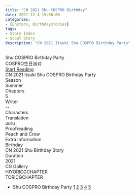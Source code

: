 ```yaml
---
title: "CN 2021 Shu COSPRO Birthday"
date: 2021-12-4 15:00:00
categories:
- [Enstars, Birthdaystories]
tags:
- Story Index
- Scout Story
description: "CN 2021 Itsuki Shu COSPRO Birthday Party"
---
```

<div class="preview-wrapper reverse" style="--storyColor:#5ac189;--storyColor-rgb:90,193,137;--storyColor-h:147.4;--storyColor-s:45.4%;--storyColor-l:55.5%;">
    <div class="grid-wrapper">
        <div class="preview-background" style="background-image: url('/img/es/Birthday Birthdaystories/CN2021ItsukiShuCOSPROBirthdayparty/BirthdayShuframeless.jpg')"></div>
        <div class="preview-box">
        <div class="title-area">
            <div class="title-area__title">CN 2021 Itsuki Shu COSPRO Birthday Party</div>
            <div class="title-area__subtitle">COSPRO生日派对</div>
            <div class="title-area__start">
                <a href="">Start Reading</a>
            </div>
        </div>
        <div class="info-area">
            <div class="synopsis">
                CN 2021 Itsuki Shu COS PRO Birthday party.
            </div>
            <div class="info">
                <div class="info-item season">
                    <div class="label">
                        Season
                    </div>
                    <div class="value">
                        Summer
                    </div>
                </div>
                <div class="info-item chapters">
                    <div class="label">
                        Chapters
                    </div>
                    <div class="value">
                       5
                    </div>
                </div>
                <div class="info-item writer">
                    <div class="label">
                        Writer
                    </div>
                    <div class="value">
                        Happy Elements
                    </div>
                </div>
                <div class="info-item characters">
                    <div class="label">
                        Characters
                    </div>
                    <div class="value">
                    <a href="/categories/Enstars/Shu" character="Shu"></a>
                    <a href="/categories/Enstars/Mika" character="Mika"></a>
                    <a href="/categories/Enstars/Hinata" character="Hinata"></a>
                    <a href="/categories/Enstars/Yuta" character="Yuta"></a>
                    <a href="/categories/Enstars/Nagisa" character="Nagisa"></a>
                    <a href="/categories/Enstars/Niki" character="Niki"></a>
                    </div>
                </div>
                <div class="info-item tl">
                    <div class="label">
                        Translation
                    </div>
                    <div class="value">
                    uuru
                    </div>
                </div>
                <div class="info-item pr">
                    <div class="label">
                        Proofreading
                    </div>
                    <div class="value">
                        Peach and Crow
                    </div>
                    </div>
                </div>
            </div>
        </div>
    </div>
</div>

<!-- more -->

<style>
    .preview-wrapper {
        display: none;
    }
    @media (max-width: 567px) {
        .post-block {
            padding: 5px 10px 8px !important;
        }
    }
</style>
<div class="story-wrapper" style="--storyColor:#5ac189;--storyColor-rgb:90,193,137;--storyColor-h:147.4;--storyColor-s:45.4%;--storyColor-l:55.5%;">
    <div class="grid-wrapper">
        <div class="story-background" style="background: top/cover url()"></div>
        <div class="story-box">
            <div class="story-cover">
                <div><img src=""></div>
            </div>
            <div class="title-area">
                <div class="title-area__title">Shu COSPRO Birthday Party</div>
                <div class="title-area__subtitle">COSPRO生日派对</div>
                <div class="title-area__start">
                    <a href="">Start Reading</a>
                </div>
            </div>
            <div class="info-area">
                <div class="synopsis">
                  CN 2021 Itsuki Shu COSPRO Birthday Party
                </div>
                <div class="info">
                    <div class="info-item season">
                        <div class="label">
                            Season
                        </div>
                        <div class="value">
                            Summer
                        </div>
                    </div>
                    <div class="info-item chapters">
                        <div class="label">
                            Chapters
                        </div>
                        <div class="value">
                           5
                        </div>
                    </div>
                    <div class="info-item writer">
                        <div class="label">
                            Writer
                        </div>
                        <div class="value">
                            --
                        </div>
                    </div>
                    <div class="info-item characters">
                        <div class="label">
                            Characters
                        </div>
                        <div class="value">
                        <a href="/categories/Enstars/Shu" character="Shu"></a>
                        <a href="/categories/Enstars/Mika" character="Mika"></a>
                        <a href="/categories/Enstars/Hinata" character="Hinata"></a>
                        <a href="/categories/Enstars/Yuta" character="Yuta"></a>
                        <a href="/categories/Enstars/Nagisa" character="Nagisa"></a>
                        <a href="/categories/Enstars/Niki" character="Niki"></a>
                        </div>
                    </div>
                    <div class="info-item tl">
                        <div class="label">
                            Translation
                        </div>
                        <div class="value">
                          uuru
                        </div>
                    </div>
                    <div class="info-item pr">
                        <div class="label">
                            Proofreading
                        </div>
                        <div class="value">
                            Peach and Crow
                        </div>
                    </div>
                </div>
                <div class="extra-area">
                    <div class="tab-header">
                        <div class="tab-header__name">Extra Information</div>
                    </div>
                    <div class="tab-content">
                        <div class="tab-item">
                            <div class="label">
                                Birthday
                            </div>
                            <div class="value">
                                CN 2021 Shu Birthday Story
                            </div>
                        </div>
                        <div class="tab-item">
                            <div class="label">
                                 Duration
                            </div>
                            <div class="value">
                                2021
                            </div>
                        </div>
                    </div>
                </div>
                <div class="cg-gallery">
                    <div class="tab-header">
                        <div class="tab-header__name">CG Gallery</div>
                    </div>
                    <div class="tab-content">
                        <div class="gallery">
                            <div class="gallery-item">
                                <div class="image">
                                    <img src="">
                                </div>
                                <div class="caption">
                                    HIYORICGCHAPTER
                                </div>
                            </div>
                            <div class="gallery-item">
                                <div class="image">
                                    <img src="">
                                </div>
                                <div class="caption">
                                    TORICGCHAPTER
                                </div>
                            </div>
                        </div>
                    </div>
                </div>
            </div>
            <div class="chapter-area">
                <div class="chapters">
                    <ul>
                        <li>
                            <span>Shu COSPRO Birthday Party</span>
                            <a href="https://tumblin-cannibal.github.io/post/birthday_story/shu/CN%202021%20Shu%20Birthday/1/" id="none">1</a>
                            <a href="https://tumblin-cannibal.github.io/post/birthday_story/shu/CN%202021%20Shu%20Birthday/2/" id="none">2</a>
                            <a href="https://tumblin-cannibal.github.io/post/birthday_story/shu/CN%202021%20Shu%20Birthday/3/" id="none">3</a>
                            <a href="https://tumblin-cannibal.github.io/post/birthday_story/shu/CN%202021%20Shu%20Birthday/4/" id="none">4</a>
                            <a href="https://tumblin-cannibal.github.io/post/birthday_story/shu/CN%202021%20Shu%20Birthday/5/" id="none">5</a>
                        </li>                      
                    </ul>
                </div>
            </div>
        </div>
    </div>
</div>
